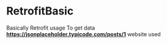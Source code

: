 # RetrofitBasic
Basically Retrofit usage 
To get data **https://jsonplaceholder.typicode.com/posts/1**  website used

